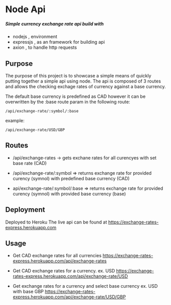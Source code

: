 # Node Api



##### Simple currency exchange rate api build with 

  - nodejs , environment
  - expressjs , as an framework for building api 
  - axion , to handle http requests

## Purpose
The purpose of this project is to showcase a simple means of quickly putting together a simple api using node. The api is composed of 3 routes and allows the checking  exchage rates of currency against a base currency. 



The default base currency is predefined as CAD however it can be overwritten by the :base route param in the following route:

    /api/exchange-rate/:symbol/:base  
    
example:

    /api/exchange-rate/USD/GBP  


## Routes
    
- /api/exchange-rates -> gets exchane rates for all curencyes with set base rate (CAD)
    
- /api/exchange-rate/:symbol => returns exchange rate for provided curency (symnol) with predefined base currency (CAD) 

- api/exchange-rate/:symbol/:base => returns exchange rate for provided curency (symnol) with provided base currency (base)


## Deployment
Deployed to Heroku
The live api can be found at https://exchange-rates-express.herokuapp.com

## Usage

- Get CAD exchange rates for all currencies 
https://exchange-rates-express.herokuapp.com/api/exchange-rates 

- Get CAD exchange rates for a currency. ex. USD
https://exchange-rates-express.herokuapp.com/api/exchange-rate/USD

- Get exchange rates for a currency and select base currency ex. USD  with base GBP
https://exchange-rates-express.herokuapp.com/api/exchange-rate/USD/GBP 


